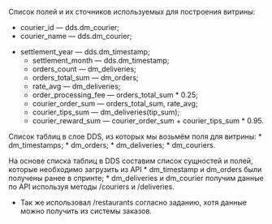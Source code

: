 Список полей и их сточников используемых для построения витрины:
* courier_id — dds.dm_courier;
* courier_name — dds.dm_courier;
- settlement_year — dds.dm_timestamp;
    * settlement_month — dds.dm_timestamp;
    * orders_count — dm_deliveries;
    * orders_total_sum — dm_orders;
    * rate_avg — dm_deliveries;
    * order_processing_fee — orders_total_sum * 0.25;
    * courier_order_sum — orders_total_sum, rate_avg;
    * courier_tips_sum — dm_deliveries(tip_sum);
    * courier_reward_sum — courier_order_sum + courier_tips_sum * 0.95.

Список таблиц в слое DDS, из которых мы возьмём поля для витрины:
    * dm_timestamps;
    * dm_orders;
    * dm_deliveries;
    * dm_couriers.

 На основе списка таблиц в DDS составим список сущностей и полей, которые необходимо загрузить из API
    * dm_timestamp и dm_orders были получены ранее в спринте;
    * dm_deliveries и dm_courier получим данные по API используя методы /couriers и /deliveries.

* Так же использовал /restaurants согласно заданию, хотя данные можно получить из системы заказов.

